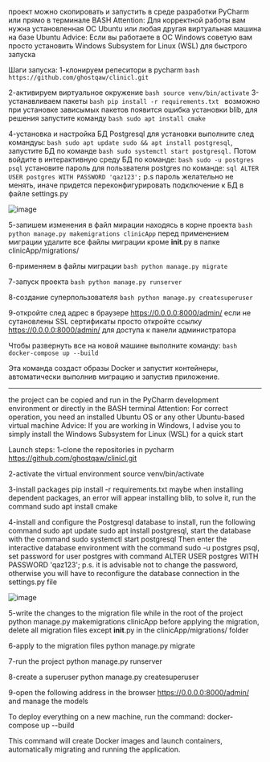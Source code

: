 проект можно скопировать и запустить в среде разработки PyCharm или прямо в терминале  BASH 
Attention: Для корректной работы вам нужна установленная ОС Ubuntu или любая другая виртуальная машина на базе Ubuntu
Advice: Если вы работаете в ОС Windows советую вам просто установить Windows Subsystem for Linux (WSL) для быстрого запуска 

Шаги запуска:
1-клонируем репеситори в pycharm ```bash https://github.com/ghostqaw/clinicl.git ```

2-активируем виртуальное окружение ``` bash source venv/bin/activate ```
3-устанавливаем пакеты ```bash pip install -r requirements.txt ```
возможно при установке зависымых пакетов появится ошибка установки blib, для решения запустите команду ```bash sudo apt install cmake```

4-установка и настройка БД Postgresql для установки выполните след командуы: ```bash sudo apt update sudo && apt install postgresql```, запустите БД по команде ```bash sudo systemctl start postgresql.```
Потом войдите в интерактивную среду БД по команде: ```bash sudo -u postgres psql```  установите пароль для пользвателя postgres по команде: ```sql ALTER USER postgres WITH PASSWORD 'qaz123';``` 
p.s пароль желательно не менять, иначе придется переконфигурировать подключение к БД в файле settings.py


![image](https://github.com/user-attachments/assets/8f164549-0376-4da4-a5fd-652ba1d06166)

 

5-запишем изменения в файл мирации находясь в корне проекта ```bash python manage.py makemigrations clinicApp```  перед применением миграции удалите все файлы миграции кроме  __init__.py в папке clinicApp/migrations/

6-применяем в файлы миграции ```bash python manage.py migrate```

7-запуск проекта ```bash python manage.py runserver```

8-создание суперпользователя ```bash python manage.py createsuperuser```

9-откройте след адрес в браузере https://0.0.0.0:8000/admin/ если не сутановлены SSL сертификаты просто откройте ссылку https://0.0.0.0:8000/admin/ для доступа к панели администратора 


Чтобы развернуть все на новой машине выполните команду: ```bash docker-compose up --build```

Эта команда создаст образы Docker и запустит контейнеры, автоматически выполнив миграцию и запустив приложение.




------------------------------------------------------------------------------------------------------------------------------------------------------------------------------------------------------------------------------------------------------------------------------------------------------------------------------------------------------------------------------------------------


the project can be copied and run in the PyCharm development environment or directly in the BASH terminal
Attention: For correct operation, you need an installed Ubuntu OS or any other Ubuntu-based virtual machine
Advice: If you are working in Windows, I advise you to simply install the Windows Subsystem for Linux (WSL) for a quick start

Launch steps:
1-clone the repositories in pycharm https://github.com/ghostqaw/clinicl.git

2-activate the virtual environment source venv/bin/activate

3-install packages pip install -r requirements.txt
maybe when installing dependent packages, an error will appear installing blib, to solve it, run the command sudo apt install cmake

4-install and configure the Postgresql database to install, run the following command sudo apt update sudo apt install postgresql, start the database with the command sudo systemctl start postgresql
Then enter the interactive database environment with the command sudo -u postgres psql, set password for user postgres with command ALTER USER postgres WITH PASSWORD 'qaz123'; p.s. it is advisable not to change the password, otherwise you will have to reconfigure the database connection in the settings.py file

![image](https://github.com/user-attachments/assets/8f164549-0376-4da4-a5fd-652ba1d06166)

5-write the changes to the migration file while in the root of the project python manage.py makemigrations clinicApp before applying the migration, delete all migration files except __init__.py in the clinicApp/migrations/ folder

6-apply to the migration files python manage.py migrate

7-run the project python manage.py runserver

8-create a superuser python manage.py createsuperuser

9-open the following address in the browser https://0.0.0.0:8000/admin/ and manage the models


To deploy everything on a new machine, run the command: docker-compose up --build

This command will create Docker images and launch containers, automatically migrating and running the application.
